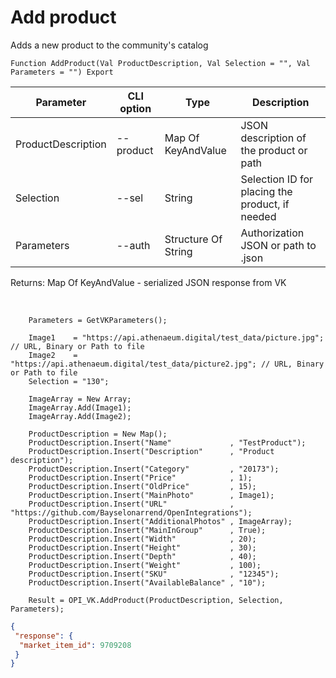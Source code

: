 ﻿---
sidebar_position: 4
---

# Add product
 Adds a new product to the community's catalog



`Function AddProduct(Val ProductDescription, Val Selection = "", Val Parameters = "") Export`

  | Parameter | CLI option | Type | Description |
  |-|-|-|-|
  | ProductDescription | --product | Map Of KeyAndValue | JSON description of the product or path |
  | Selection | --sel | String | Selection ID for placing the product, if needed |
  | Parameters | --auth | Structure Of String | Authorization JSON or path to .json |

  
  Returns:  Map Of KeyAndValue - serialized JSON response from VK

<br/>




```bsl title="Code example"
    Parameters = GetVKParameters();

    Image1    = "https://api.athenaeum.digital/test_data/picture.jpg"; // URL, Binary or Path to file
    Image2    = "https://api.athenaeum.digital/test_data/picture2.jpg"; // URL, Binary or Path to file
    Selection = "130";

    ImageArray = New Array;
    ImageArray.Add(Image1);
    ImageArray.Add(Image2);

    ProductDescription = New Map();
    ProductDescription.Insert("Name"             , "TestProduct");
    ProductDescription.Insert("Description"      , "Product description");
    ProductDescription.Insert("Category"         , "20173");
    ProductDescription.Insert("Price"            , 1);
    ProductDescription.Insert("OldPrice"         , 15);
    ProductDescription.Insert("MainPhoto"        , Image1);
    ProductDescription.Insert("URL"              , "https://github.com/Bayselonarrend/OpenIntegrations");
    ProductDescription.Insert("AdditionalPhotos" , ImageArray);
    ProductDescription.Insert("MainInGroup"      , True);
    ProductDescription.Insert("Width"            , 20);
    ProductDescription.Insert("Height"           , 30);
    ProductDescription.Insert("Depth"            , 40);
    ProductDescription.Insert("Weight"           , 100);
    ProductDescription.Insert("SKU"              , "12345");
    ProductDescription.Insert("AvailableBalance" , "10");

    Result = OPI_VK.AddProduct(ProductDescription, Selection, Parameters);
```
 



```json title="Result"
{
 "response": {
  "market_item_id": 9709208
 }
}
```
